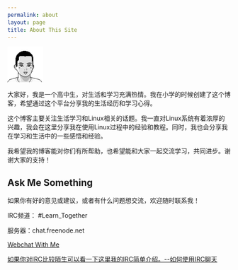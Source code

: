 ```yaml
---
permalink: about
layout: page
title: About This Site
---
```


<img src="/images/tiantian.png" height="80" width="80" class="inline-left" title="Tian Tian" alt="Tian Tian" />

大家好，我是一个高中生，对生活和学习充满热情。我在小学的时候创建了这个博客，希望通过这个平台分享我的生活经历和学习心得。

这个博客主要关注生活学习和Linux相关的话题。我一直对Linux系统有着浓厚的兴趣，我会在这里分享我在使用Linux过程中的经验和教程。同时，我也会分享我在学习和生活中的一些感悟和经验。

我希望我的博客能对你们有所帮助，也希望能和大家一起交流学习，共同进步。谢谢大家的支持！


## Ask Me Something

如果你有好的意见或建议，或者有什么问题想交流，欢迎随时联系我！

IRC频道： #Learn_Together

服务器：chat.freenode.net

[Webchat With Me](https://webchat.freenode.net/#Learn_Together)

[如果你对IRC比较陌生可以看一下这里我的IRC简单介绍。--如何使用IRC聊天](https://kongpengju.com/blog/2019/07/18/irc-chat-with-me/)
